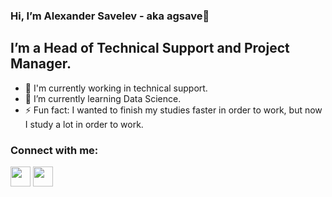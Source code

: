 ### Hi, I’m Alexander Savelev - aka agsave👋

##  I’m a Head of Technical Support and Project Manager.
- :raising_hand: I'm currently working in technical support.
- 🌱 I’m currently learning Data Science.
- ⚡ Fun fact: I wanted to finish my studies faster in order to work, but now I study a lot in order to work.

### Connect with me:
[<img src="https://yastatic.net/iconostasis/_/ZPJ8fJU3QLcrqa5E2fUpDDqmgGs.svg" width="32" height="32">](mailto:alex-g-saveliev@yandex.ru)
[<img src="https://telegram.org/img/website_icon.svg" width="32" height="32">](https://t.me/agsave)
<!---
agsave/agsave is a ✨ special ✨ repository because its `README.md` (this file) appears on your GitHub profile.
You can click the Preview link to take a look at your changes.
--->
